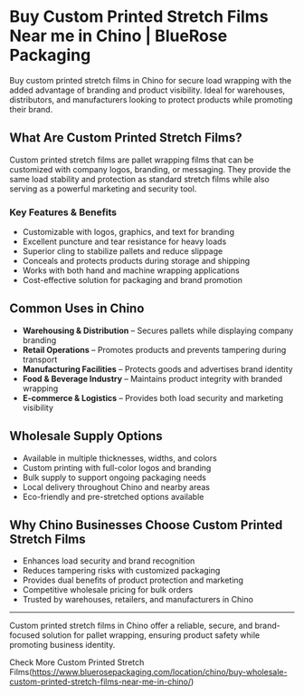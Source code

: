 # Buy Custom Printed Stretch Films Near me in Chino | BlueRose Packaging

Buy custom printed stretch films in Chino for secure load wrapping with the added advantage of branding and product visibility. Ideal for warehouses, distributors, and manufacturers looking to protect products while promoting their brand.

## What Are Custom Printed Stretch Films?

Custom printed stretch films are pallet wrapping films that can be customized with company logos, branding, or messaging. They provide the same load stability and protection as standard stretch films while also serving as a powerful marketing and security tool.

### Key Features & Benefits

- Customizable with logos, graphics, and text for branding  
- Excellent puncture and tear resistance for heavy loads  
- Superior cling to stabilize pallets and reduce slippage  
- Conceals and protects products during storage and shipping  
- Works with both hand and machine wrapping applications  
- Cost-effective solution for packaging and brand promotion  

## Common Uses in Chino

- **Warehousing & Distribution** – Secures pallets while displaying company branding  
- **Retail Operations** – Promotes products and prevents tampering during transport  
- **Manufacturing Facilities** – Protects goods and advertises brand identity  
- **Food & Beverage Industry** – Maintains product integrity with branded wrapping  
- **E-commerce & Logistics** – Provides both load security and marketing visibility  

## Wholesale Supply Options

- Available in multiple thicknesses, widths, and colors  
- Custom printing with full-color logos and branding  
- Bulk supply to support ongoing packaging needs  
- Local delivery throughout Chino and nearby areas  
- Eco-friendly and pre-stretched options available  

## Why Chino Businesses Choose Custom Printed Stretch Films

- Enhances load security and brand recognition  
- Reduces tampering risks with customized packaging  
- Provides dual benefits of product protection and marketing  
- Competitive wholesale pricing for bulk orders  
- Trusted by warehouses, retailers, and manufacturers in Chino  

---

Custom printed stretch films in Chino offer a reliable, secure, and brand-focused solution for pallet wrapping, ensuring product safety while promoting business identity.

Check More Custom Printed Stretch Films(https://www.bluerosepackaging.com/location/chino/buy-wholesale-custom-printed-stretch-films-near-me-in-chino/)


